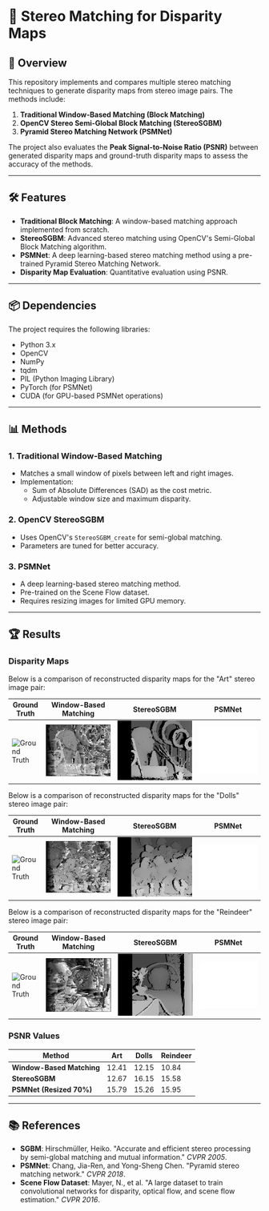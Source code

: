# 📸 Stereo Matching for Disparity Maps

## 🌟 Overview
This repository implements and compares multiple stereo matching techniques to generate disparity maps from stereo image pairs. The methods include:

1. **Traditional Window-Based Matching (Block Matching)**
2. **OpenCV Stereo Semi-Global Block Matching (StereoSGBM)**
3. **Pyramid Stereo Matching Network (PSMNet)**

The project also evaluates the **Peak Signal-to-Noise Ratio (PSNR)** between generated disparity maps and ground-truth disparity maps to assess the accuracy of the methods.

---

## 🛠 Features
- **Traditional Block Matching**: A window-based matching approach implemented from scratch.
- **StereoSGBM**: Advanced stereo matching using OpenCV's Semi-Global Block Matching algorithm.
- **PSMNet**: A deep learning-based stereo matching method using a pre-trained Pyramid Stereo Matching Network.
- **Disparity Map Evaluation**: Quantitative evaluation using PSNR.

---

## 📦 Dependencies
The project requires the following libraries:
- Python 3.x
- OpenCV
- NumPy
- tqdm
- PIL (Python Imaging Library)
- PyTorch (for PSMNet)
- CUDA (for GPU-based PSMNet operations)

---

## 📊 Methods

### 1. Traditional Window-Based Matching
- Matches a small window of pixels between left and right images.
- Implementation:
  - Sum of Absolute Differences (SAD) as the cost metric.
  - Adjustable window size and maximum disparity.

### 2. OpenCV StereoSGBM
- Uses OpenCV's `StereoSGBM_create` for semi-global matching.
- Parameters are tuned for better accuracy.

### 3. PSMNet
- A deep learning-based stereo matching method.
- Pre-trained on the Scene Flow dataset.
- Requires resizing images for limited GPU memory.

---

## 🏆 Results

### Disparity Maps
Below is a comparison of reconstructed disparity maps for the "Art" stereo image pair:

| **Ground Truth**             | **Window-Based Matching**           | **StereoSGBM**                  | **PSMNet**                     |
|-------------------------------|-------------------------------------|----------------------------------|---------------------------------|
| ![Ground Truth](disparity_maps/gt_disp1_Art.png) | ![Window-Based](disparity_maps/pred_disp1_my_Art.png) | ![StereoSGBM](disparity_maps/pred_disp1_opencv_Art.png) | ![PSMNet](disparity_maps/pred_disp1_psmnet_Art.png) |

Below is a comparison of reconstructed disparity maps for the "Dolls" stereo image pair:

| **Ground Truth**             | **Window-Based Matching**           | **StereoSGBM**                  | **PSMNet**                     |
|-------------------------------|-------------------------------------|----------------------------------|---------------------------------|
| ![Ground Truth](disparity_maps/gt_disp1_Dolls.png) | ![Window-Based](disparity_maps/pred_disp1_my_Dolls.png) | ![StereoSGBM](disparity_maps/pred_disp1_opencv_Dolls.png) | ![PSMNet](disparity_maps/pred_disp1_psmnet_Dolls.png) |

Below is a comparison of reconstructed disparity maps for the "Reindeer" stereo image pair:

| **Ground Truth**             | **Window-Based Matching**           | **StereoSGBM**                  | **PSMNet**                     |
|-------------------------------|-------------------------------------|----------------------------------|---------------------------------|
| ![Ground Truth](disparity_maps/gt_disp1_Reindeer.png) | ![Window-Based](disparity_maps/pred_disp1_my_Reindeer.png) | ![StereoSGBM](disparity_maps/pred_disp1_opencv_Reindeer.png) | ![PSMNet](disparity_maps/pred_disp1_psmnet_Reindeer.png) |

### PSNR Values
| **Method**                | **Art** | **Dolls** | **Reindeer** |
|---------------------------|---------|-----------|--------------|
| **Window-Based Matching** | 12.41   | 12.15     | 10.84        |
| **StereoSGBM**            | 12.67   | 16.15     | 15.58        |
| **PSMNet (Resized 70%)**  | 15.79   | 15.26     | 15.95        |

---

## 📚 References
- **SGBM**: Hirschmüller, Heiko. "Accurate and efficient stereo processing by semi-global matching and mutual information." *CVPR 2005*.
- **PSMNet**: Chang, Jia-Ren, and Yong-Sheng Chen. "Pyramid stereo matching network." *CVPR 2018*.
- **Scene Flow Dataset**: Mayer, N., et al. "A large dataset to train convolutional networks for disparity, optical flow, and scene flow estimation." *CVPR 2016*.
